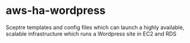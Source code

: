 # aws-ha-wordpress
Sceptre templates and config files which can launch a highly available, scalable infrastructure which runs a Wordpress site in EC2 and RDS
